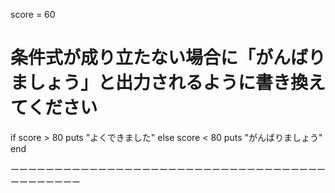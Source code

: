 score = 60

# 条件式が成り立たない場合に「がんばりましょう」と出力されるように書き換えてください
if score > 80
  puts "よくできました"
else score < 80
  puts "がんばりましょう"
end

ーーーーーーーーーーーーーーーーーーーーーーーーーーーーーーーーーーーーーーーーーーーー

